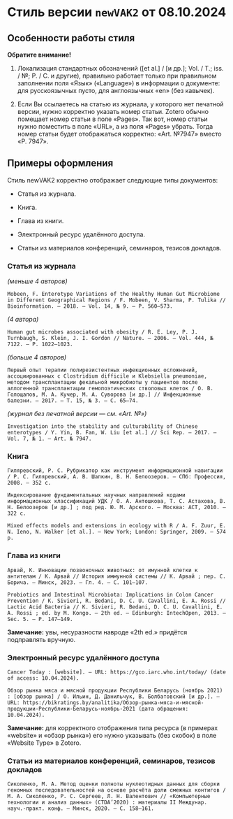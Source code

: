# Стиль версии `newVAK2` от 08.10.2024

## Особенности работы стиля

**Обратите внимание!**

1. Локализация стандартных обозначений ([et al.] / [и др.]; Vol. / Т.; iss. / №; P. / С. и другие), правильно работает только при правильном заполнении поля «Язык» («Language») в информации о документе: для русскоязычных пусто, для англоязычных «en» (без кавычек).

2. Если Вы ссылаетесь на статью из журнала, у которого нет печатной версии, нужно корректно указать номер статьи. Zotero обычно помещает номер статьи в поле «Pages». Так вот, номер статьи нужно поместить в поле «URL», а из поля «Pages» убрать. Тогда номер статьи будет отображаться корректно: «Art. №7947» вместо «P. 7947».

## Примеры оформления

Стиль newVAK2 корректно отображает следующие типы документов:

- Статья из журнала.

- Книга.

- Глава из книги.

- Электронный ресурс удалённого доступа.

- Статьи из материалов конференций, семинаров, тезисов докладов.

### Статья из журнала

*(меньше 4 авторов)*

```
Mobeen, F. Enterotype Variations of the Healthy Human Gut Microbiome in Different Geographical Regions / F. Mobeen, V. Sharma, P. Tulika // Bioinformation. – 2018. – Vol. 14, № 9. – P. 560–573.
```

*(4 автора)*

```
Human gut microbes associated with obesity / R. E. Ley, P. J. Turnbaugh, S. Klein, J. I. Gordon // Nature. – 2006. – Vol. 444, № 7122. – P. 1022–1023.
```

*(больше 4 авторов)*

```
Первый опыт терапии полирезистентных инфекционных осложнений, ассоциированных с Clostridium difficile и Klebsiella pneumoniae, методом трансплантации фекальной микробиоты у пациентов после аллогенной трансплантации гемопоэтических стволовых клеток / О. В. Голощапов, М. А. Кучер, М. А. Суворова [и др.] // Инфекционные балезни. – 2017. – Т. 15, № 3. – С. 65–74.
```

*(журнал без печатной версии — см. «Art. №»)*

```
Investigation into the stability and culturability of Chinese enterotypes / Y. Yin, B. Fan, W. Liu [et al.] // Sci Rep. – 2017. – Vol. 7, № 1. – Art. № 7947.
```

### Книга

```
Гиляревский, Р. С. Рубрикатор как инструмент информационной навигации / Р. С. Гиляревский, А. В. Шапкин, В. Н. Белоозеров. – СПб: Профессия, 2008. – 352 с.
```

```
Индексирование фундаментальных научных направлений кодами информационных классификаций УДК / О. А. Антошкова, Т. С. Астахова, В. Н. Белоозеров [и др.] ; под ред. Ю. М. Арского. – Москва: АСТ, 2010. – 322 с.
```

```
Mixed effects models and extensions in ecology with R / A. F. Zuur, E. N. Ieno, N. Walker [et al.]. – New York; London: Springer, 2009. – 574 p.
```


### Глава из книги

```
Арвай, К. Инновации позвоночных животных: от имунной клетки к антителам / К. Арвай // История иммунной системы // К. Арвай ; пер. С. Борича. – Минск, 2023. – Гл. 4. – С. 101–107.
```

```
Probiotics and Intestinal Microbiota: Implications in Colon Cancer Prevention / K. Sivieri, R. Bedani, D. C. U. Cavallini, E. A. Rossi // Lactic Acid Bacteria // K. Sivieri, R. Bedani, D. C. U. Cavallini, E. A. Rossi ; ed. by M. Kongo. – 2th ed. – Edinburgh: IntechOpen, 2013. – Sec. 5. – P. 147–149.
```

**Замечание:** увы, несуразности навроде «2th ed.» придётся подправлять вручную.

### Электронный ресурс удалённого доступа

```
Cancer Today : [website]. – URL: https://gco.iarc.who.int/today/ (date of access: 10.04.2024).
```

```
Обзор рынка мяса и мясной продукции Республики Беларусь (ноябрь 2021) : [обзор рынка] / О. Ильин, Д. Данильчук, В. Болбатовский [и др.]. – URL: https://bikratings.by/analitika/Обзор-рынка-мяса-и-мясной-продукции-Республики-Беларусь-ноябрь-2021 (дата обращения: 10.04.2024).
```

**Замечание:** для корректного отображения типа ресурса (в примерах «website» и «обзор рынка») его нужно указывать (без скобок) в поле «Website Type» в Zotero.

### Статьи из материалов конференций, семинаров, тезисов докладов

```
Сиколенко, М. А. Метод оценки полноты нуклеотидных данных для сборки геномных последовательностей на основе расчёта доли смежных контигов / М. А. Сиколенко, Р. С. Сергеев, Л. Н. Валентович // «Компьютерные технологии и анализ данных» (CTDA’2020) : материалы II Междунар. науч.-практ. конф. – Минск, 2020. – С. 158–161.
```
